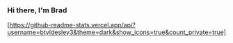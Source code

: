 ### Hi there, I'm Brad

[https://github-readme-stats.vercel.app/api?username=btyldesley3&theme=dark&show_icons=true&count_private=true]
